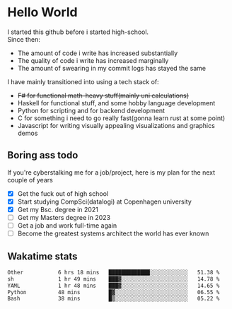 # Hello World

I started this github before i started high-school.  
Since then:
- The amount of code i write has increased substantially
- The quality of code i write has increased marginally
- The amount of swearing in my commit logs has stayed the same

I have mainly transitioned into using a tech stack of:
- ~~F# for functional math-heavy stuff(mainly uni calculations)~~
- Haskell for functional stuff, and some hobby language development
- Python for scripting and for backend development
- C for something i need to go really fast(gonna learn rust at some point)
- Javascript for writing visually appealing visualizations and graphics demos

## Boring ass todo
If you're cyberstalking me for a job/project, here is my plan for the next couple of years
- [x] Get the fuck out of high school
- [x] Start studying CompSci(datalogi) at Copenhagen university
- [x] Get my Bsc. degree in 2021
- [ ] Get my Masters degree in 2023
- [ ] Get a job and work full-time again
- [ ] Become the greatest systems architect the world has ever known

## Wakatime stats
<!--START_SECTION:waka-->

```txt
Other           6 hrs 18 mins   █████████████░░░░░░░░░░░░   51.38 %
sh              1 hr 49 mins    ███▓░░░░░░░░░░░░░░░░░░░░░   14.78 %
YAML            1 hr 48 mins    ███▓░░░░░░░░░░░░░░░░░░░░░   14.65 %
Python          48 mins         █▓░░░░░░░░░░░░░░░░░░░░░░░   06.55 %
Bash            38 mins         █▒░░░░░░░░░░░░░░░░░░░░░░░   05.22 %
```

<!--END_SECTION:waka-->
